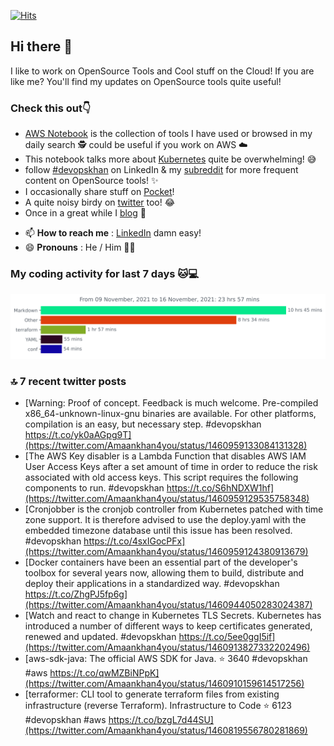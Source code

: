 [![Hits](https://hits.seeyoufarm.com/api/count/incr/badge.svg?url=https%3A%2F%2Fgithub.com%2Fakhan4u%2Fhit-counter&count_bg=%2379C83D&title_bg=%23555555&icon=&icon_color=%23E7E7E7&title=visits&edge_flat=false)](https://hits.seeyoufarm.com)

## Hi there 👋

I like to work on OpenSource Tools and Cool stuff on the Cloud! If you are like me? You'll find my updates on OpenSource tools quite useful!

### Check this out👇

* [AWS Notebook](https://histre.com/public/notebooks/dnllyanu/aws/) is the collection of tools I have used or browsed in my daily search 🕵️ could be useful if you work on AWS ☁️
* This notebook talks more about [Kubernetes](https://histre.com/public/notebooks/6uxdvo3y/kubernetes/) quite be overwhelming! 😅
* follow [#devopskhan](https://www.linkedin.com/feed/hashtag/devopskhan/) on LinkedIn & my [subreddit](https://www.reddit.com/r/devopskhan/) for more frequent content on OpenSource tools! ✨
* I occasionally share stuff on [Pocket](https://getpocket.com/@ej6g8d1dp2829A16a9Tf5d4T6bAMp3d8791rejDe86yem3bm4e14ex4fT4dluk29)!
* A quite noisy birdy on [twitter](https://twitter.com/Amaankhan4you) too! 😂
* Once in a great while I [blog](https://linuxparrot.com/) 😬


- 📫 **How to reach me** : [LinkedIn](https://www.linkedin.com/in/amaan-khan-linux-ninja) damn easy!
- 😄 **Pronouns** : He / Him 🤷‍♂️

### My coding activity for last 7 days 🐱💻

<img src="https://github.com/akhan4u/akhan4u/blob/main/images/stat.svg" alt="Amaan's Wakatime Activity!"/>

### 🔝 7 recent twitter posts
<!-- DEVDOJO:START -->
- [Warning: Proof of concept. Feedback is much welcome. Pre-compiled x86_64-unknown-linux-gnu binaries are available. For other platforms, compilation is an easy, but necessary step. #devopskhan https://t.co/yk0aAGpg9T](https://twitter.com/Amaankhan4you/status/1460959133084131328)
- [The AWS Key disabler is a Lambda Function that disables AWS IAM User Access Keys after a set amount of time in order to reduce the risk associated with old access keys. This script requires the following components to run. #devopskhan https://t.co/S6hNDXW1hf](https://twitter.com/Amaankhan4you/status/1460959129535758348)
- [Cronjobber is the cronjob controller from Kubernetes patched with time zone support. It is therefore advised to use the deploy.yaml with the embedded timezone database until this issue has been resolved. #devopskhan https://t.co/4sxIGocPFx](https://twitter.com/Amaankhan4you/status/1460959124380913679)
- [Docker containers have been an essential part of the developer&#39;s toolbox for several years now, allowing them to build, distribute and deploy their applications in a standardized way. #devopskhan https://t.co/ZhgPJ5fp6g](https://twitter.com/Amaankhan4you/status/1460944050283024387)
- [Watch and react to change in Kubernetes TLS Secrets. Kubernetes has introduced a number of different ways to keep certificates generated, renewed and updated. #devopskhan https://t.co/5ee0ggI5if](https://twitter.com/Amaankhan4you/status/1460913827332202496)
- [aws-sdk-java: The official AWS SDK for Java.
⭐️ 3640
#devopskhan #aws
https://t.co/qwMZBiNPpK](https://twitter.com/Amaankhan4you/status/1460910159614517256)
- [terraformer: CLI tool to generate terraform files from existing infrastructure &lpar;reverse Terraform&rpar;. Infrastructure to Code
⭐️ 6123
#devopskhan #aws
https://t.co/bzgL7d44SU](https://twitter.com/Amaankhan4you/status/1460819556780281869)
<!-- DEVDOJO:END -->

<!-- ![Amaan's GitHub stats](https://github-readme-stats.vercel.app/api?username=akhan4u&count_private=true&show_icons=true&hide=contribs) -->

